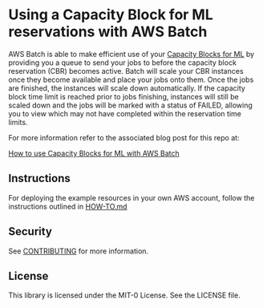 # Using a Capacity Block for ML reservations with AWS Batch

AWS Batch is able to make efficient use of your [Capacity Blocks for ML](https://docs.aws.amazon.com/AWSEC2/latest/UserGuide/ec2-capacity-blocks.html) by providing you a queue to send your jobs to before the capacity block reservation (CBR) becomes active. Batch will scale your CBR instances once they become available and place your jobs onto them. Once the jobs are finished, the instances will scale down automatically. If the capacity block time limit is reached prior to jobs finishing, instances will still be scaled down and the jobs will be marked with a status of FAILED, allowing you to view which may not have completed within the reservation time limits. 

For more information refer to the associated blog post for this repo at:

[How to use Capacity Blocks for ML with AWS Batch](https://aws.amazon.com/blogs/hpc/how-to-use-capacity-blocks-for-ml-with-aws-batch/)

## Instructions

For deploying the example resources in your own AWS account, follow the instructions outlined in [HOW-TO.md](HOW-TO.md)

## Security

See [CONTRIBUTING](CONTRIBUTING.md#security-issue-notifications) for more information.

## License

This library is licensed under the MIT-0 License. See the LICENSE file.
